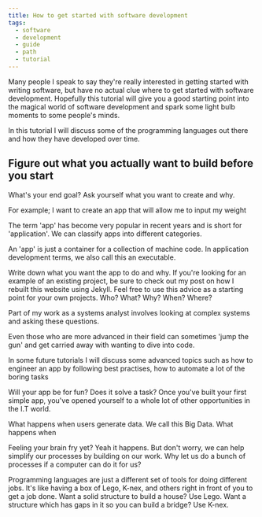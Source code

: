 ```yaml
---
title: How to get started with software development
tags:
  - software
  - development
  - guide
  - path
  - tutorial
---
```


Many people I speak to say they're really interested in getting started with writing software, but have no actual clue where to get started with software development. Hopefully this tutorial will give you a good starting point into the magical world of software development and spark some light bulb moments to some people's minds.

In this tutorial I will discuss some of the programming languages out there and how they have developed over time.

<!--more-->

## Figure out what you actually want to build before you start
What's your end goal?
Ask yourself what you want to create and why.

For example; I want to create an app that will allow me to input my weight 

The term 'app' has become very popular in recent years and is short for 'application'. We can classify apps into different categories.

An 'app' is just a container for a collection of machine code. In application development terms, we also call this an executable.

Write down what you want the app to do and why.
If you're looking for an example of an existing project, be sure to check out my post on how I rebuilt this website using Jekyll. Feel free to use this advice as a starting point for your own projects. 
Who? What? Why? When? Where?

Part of my work as a systems analyst involves looking at complex systems and asking these questions.

Even those who are more advanced in their field can sometimes 'jump the gun' and get carried away with wanting to dive into code.

In some future tutorials I will discuss some advanced topics such as how to engineer an app by following best practises, how to automate a lot of the boring tasks



Will your app be for fun? Does it solve a task?
Once you've built your first simple app, you've opened yourself to a whole lot of other opportunities in the I.T world. 

What happens when users generate data. We call this Big Data.
What happens when 

Feeling your brain fry yet? Yeah it happens. But don't worry, we can help simplify our processes by building on our work. Why let us do a bunch of processes if a computer can do it for us?

Programming languages are just a different set of tools for doing different jobs. It's like having a box of Lego, K-nex, and others right in front of you to get a job done. Want a solid structure to build a house? Use Lego. Want a structure which has gaps in it so you can build a bridge? Use K-nex.